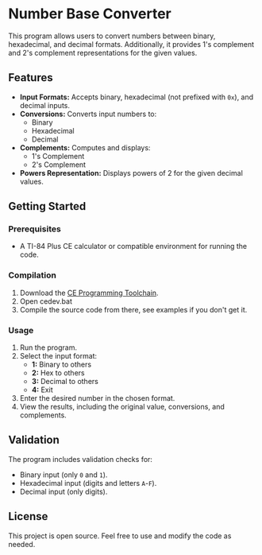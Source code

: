 # Number Base Converter

This program allows users to convert numbers between binary, hexadecimal, and decimal formats. Additionally, it provides 1's complement and 2's complement representations for the given values.

## Features

- **Input Formats:** Accepts binary, hexadecimal (not prefixed with `0x`), and decimal inputs.
- **Conversions:** Converts input numbers to:
  - Binary
  - Hexadecimal
  - Decimal
- **Complements:** Computes and displays:
  - 1's Complement
  - 2's Complement
- **Powers Representation:** Displays powers of 2 for the given decimal values.

## Getting Started

### Prerequisites

- A TI-84 Plus CE calculator or compatible environment for running the code.

### Compilation

1. Download the [CE Programming Toolchain](https://github.com/CE-Programming/toolchain/releases/latest).
2. Open cedev.bat
3. Compile the source code from there, see examples if you don't get it.

### Usage

1. Run the program.
2. Select the input format:
   - **1:** Binary to others
   - **2:** Hex to others
   - **3:** Decimal to others
   - **4:** Exit
3. Enter the desired number in the chosen format.
4. View the results, including the original value, conversions, and complements.

## Validation

The program includes validation checks for:
- Binary input (only `0` and `1`).
- Hexadecimal input (digits and letters `A`-`F`).
- Decimal input (only digits).

## License

This project is open source. Feel free to use and modify the code as needed.
